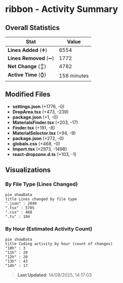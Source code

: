 # ribbon - Activity Summary 

## Overall Statistics

| Stat                   | Value                                                             |
| ---------------------- | ----------------------------------------------------------------- |
| **Lines Added** (➕)   | 6554                                          |
| **Lines Removed** (➖) | 1772                                        |
| **Net Change** (↕)    | 4782                |
| **Active Time** (⌚)   | 156 minutes |


## Modified Files
- **settings.json** (+1776, -0)
- **DropArea.tsx** (+473, -239)
- **package.json** (+1, -0)
- **MaterialsFinder.tsx** (+203, -17)
- **Finder.tsx** (+191, -8)
- **MaterialSelector.tsx** (+94, -9)
- **package.json** (+272, -0)
- **globals.css** (+468, -0)
- **Import.tsx** (+2973, -1498)
- **react-dropzone.d.ts** (+103, -1)

## Visualizations

### By File Type (Lines Changed)

```mermaid
pie showData
title Lines changed by file type
".json" : 2049
".tsx" : 5705
".css" : 468
".ts" : 104
```

### By Hour (Estimated Activity Count)

```mermaid
pie showData
title Coding activity by hour (count of changes)
"10h" : 3
"11h" : 29
"12h" : 20
"13h" : 43
"14h" : 17
```


> **Last Updated:** 14/08/2025, 14:17:03